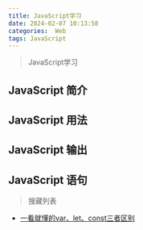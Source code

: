 ```yaml
---
title: JavaScript学习
date: 2024-02-07 10:13:58
categories:  Web
tags: JavaScript
---
```


> JavaScript学习
<!-- more -->

## JavaScript 简介



## JavaScript 用法


## JavaScript 输出


## JavaScript 语句
















> 搜藏列表

* [一看就懂的var、let、const三者区别](https://juejin.cn/post/6925641096152399880)